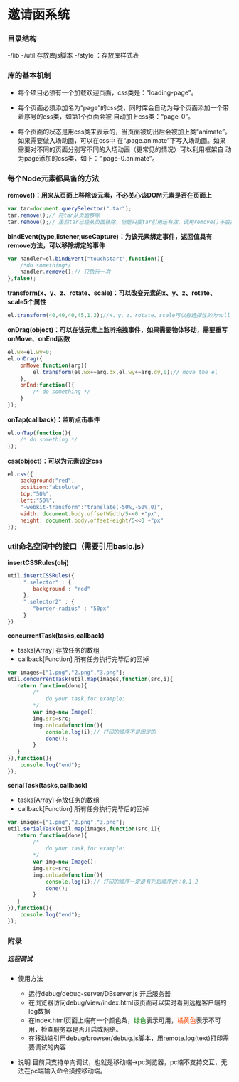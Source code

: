 # 邀请函系统

### 目录结构
-/lib
    -/util:存放库js脚本
    -/style ：存放库样式表
    
    
### 库的基本机制

* 每个项目必须有一个加载欢迎页面，css类是：“loading-page”。

* 每个页面必须添加名为“page”的css类，同时库会自动为每个页面添加一个带着序号的css类，如第1个页面会被
自动加上css类：“page-0”。

* 每个页面的状态是用css类来表示的，当页面被切出后会被加上类“animate”。如果需要做入场动画，可以在css中
在“.page.animate”下写入场动画。如果需要对不同的页面分别写不同的入场动画（更常见的情况）可以利用框架自
动为page添加的css类，如下：“.page-0.animate”。


### 每个Node元素都具备的方法

**remove()：用来从页面上移除该元素，不必关心该DOM元素是否在页面上**
```js
var tar=document.querySelector(".tar");
tar.remove();// 将tar从页面移除
tar.remove();// 虽然tar已经从页面移除，但是只要tar引用还有效，调用remove()不会报错，可以省去检查tar是否在页面中
```
**bindEvent(type,listener,useCapture)：为该元素绑定事件，返回值具有remove方法，可以移除绑定的事件**
```js
var handler=el.bindEvent("touchstart",function(){
    /*do something*/
    handler.remove();// 只执行一次
},false);
```
**transform(x、y、z、rotate、scale)：可以改变元素的x、y、z、rotate、scale5个属性**
```js
el.transform(40,40,40,45,1.3);//x、y、z、rotate、scale可以有选择性的为null
```
**onDrag(object)：可以在该元素上监听拖拽事件，如果需要物体移动，需要重写onMove、onEnd函数**
```js
el.wx=el.wy=0;
el.onDrag({
    onMove:function(arg){
        el.transform(el.wx+=arg.dx,el.wy+=arg.dy,0);// move the el
    },
    onEnd:function(){
        /* do something */
    }
});
```
**onTap(callback)：监听点击事件**
```js
el.onTap(function(){
    /* do something */
});
```
**css(object)：可以为元素设定css**
```js
el.css({
    background:"red",
    position:"absolute",
    top:"50%",
    left:"50%",
    "-webkit-transform":"translate(-50%,-50%,0)",
    width: document.body.offsetWidth/5<<0 +"px",
    height: document.body.offsetHeight/5<<0 +"px"
});
````


### util命名空间中的接口（需要引用basic.js）

**insertCSSRules(obj)**
```js
util.insertCSSRules({
     ".selector" : {
        background : "red"
     },
     ".selector2" : {
        "border-radius" : "50px"
     }
})
```

**concurrentTask(tasks,callback)**
* tasks[Array<Function>] 存放任务的数组
* callback[Function] 所有任务执行完毕后的回掉
```js
var images=["1.png","2.png","3.png"];
util.concurrentTask(util.map(images,function(src,i){
   return function(done){
        /*
            do your task,for example:
        */ 
        var img=new Image();
        img.src=src;
        img.onload=function(){
            console.log(i);// 打印的顺序不是固定的
            done();
        }
   }
}),function(){
    console.log("end");
});
```

**serialTask(tasks,callback)**
* tasks[Array<Function>] 存放任务的数组
* callback[Function] 所有任务执行完毕后的回掉
```js
var images=["1.png","2.png","3.png"];
util.serialTask(util.map(images,function(src,i){
   return function(done){
        /*
            do your task,for example:
        */ 
        var img=new Image();
        img.src=src;
        img.onload=function(){
            console.log(i);// 打印的顺序一定是有先后顺序的：0,1,2
            done();
        }
   }
}),function(){
    console.log("end");
});
```

###  附录

##### 远程调试
* 使用方法
    * 运行debug/debug-server/DBserver.js 开启服务器
    * 在浏览器访问debug/view/index.html该页面可以实时看到远程客户端的log数据
    * 在index.html页面上端有一个颜色条，<font color="green">绿色</font>表示可用，<font color="orangered">橘黄色</font>表示不可用，检查服务器是否开启或网络。
    * 在移动端引用debug/browser/debug.js脚本，用remote.log(text)打印需要调试的内容

* 说明
目前只支持单向调试，也就是移动端->pc浏览器，pc端不支持交互，无法在pc端输入命令操控移动端。




    